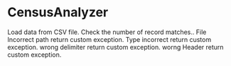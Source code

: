 # CensusAnalyzer
Load data from CSV file. 
Check the number of record matches..
File Incorrect path return custom exception. 
Type incorrect return custom exception.
wrong delimiter return custom exception.
worng Header return custom exception.
